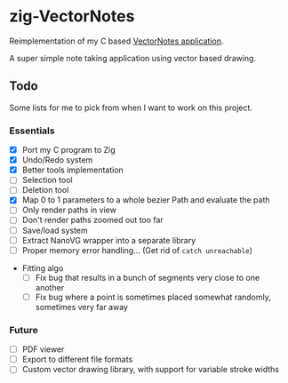 # zig-VectorNotes

Reimplementation of my C based [VectorNotes application](https://github.com/Linouth/VectorNotes).

A super simple note taking application using vector based drawing.

## Todo

Some lists for me to pick from when I want to work on this project.

### Essentials

- [x] Port my C program to Zig
- [x] Undo/Redo system
- [x] Better tools implementation
- [ ] Selection tool
- [ ] Deletion tool
- [x] Map 0 to 1 parameters to a whole bezier Path and evaluate the path
- [ ] Only render paths in view
- [ ] Don't render paths zoomed out too far
- [ ] Save/load system
- [ ] Extract NanoVG wrapper into a separate library
- [ ] Proper memory error handling... (Get rid of `catch unreachable`)
- Fitting algo
    - [ ] Fix bug that results in a bunch of segments very close to one another
    - [ ] Fix bug where a point is sometimes placed somewhat randomly, sometimes
      very far away

### Future

- [ ] PDF viewer
- [ ] Export to different file formats
- [ ] Custom vector drawing library, with support for variable stroke widths
